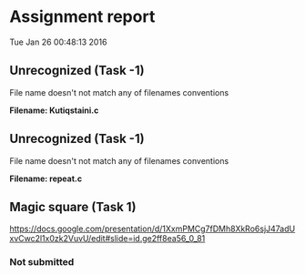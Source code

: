 # Assignment report
Tue Jan 26 00:48:13 2016
## Unrecognized (Task -1)
File name doesn't not match any of filenames conventions

**Filename: Kutiqstaini.c**
## Unrecognized (Task -1)
File name doesn't not match any of filenames conventions

**Filename: repeat.c**
## Magic square (Task 1)
https://docs.google.com/presentation/d/1XxmPMCg7fDMh8XkRo6sjJ47adUxvCwc2l1x0zk2VuvU/edit#slide=id.ge2ff8ea56_0_81

### Not submitted
